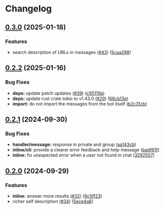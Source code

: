 # Changelog

## [0.3.0](https://github.com/krishukr/telegram-cjk-search-bot/compare/telegram-cjk-search-bot-v0.2.2...telegram-cjk-search-bot-v0.3.0) (2025-01-18)


### Features

* search description of URLs in messages ([#43](https://github.com/krishukr/telegram-cjk-search-bot/issues/43)) ([5caa298](https://github.com/krishukr/telegram-cjk-search-bot/commit/5caa29879cbc01caddf58f73addbc29201d1e646))

## [0.2.2](https://github.com/krishukr/telegram-cjk-search-bot/compare/v0.2.1...v0.2.2) (2025-01-16)


### Bug Fixes

* **deps:** update patch updates ([#39](https://github.com/krishukr/telegram-cjk-search-bot/issues/39)) ([c95119a](https://github.com/krishukr/telegram-cjk-search-bot/commit/c95119a6da7b9dc7df59ec987a8784f9a9828a9c))
* **deps:** update rust crate tokio to v1.43.0 ([#29](https://github.com/krishukr/telegram-cjk-search-bot/issues/29)) ([66cb13e](https://github.com/krishukr/telegram-cjk-search-bot/commit/66cb13ecf8c0499ae45440e55272744a4e75b4ac))
* **import:** do not import the messages from the bot itself ([b2c31cb](https://github.com/krishukr/telegram-cjk-search-bot/commit/b2c31cba361eb48b0ce5c71420be96428c380433))

## [0.2.1](https://github.com/krishukr/telegram-cjk-search-bot/compare/v0.2.0...v0.2.1) (2024-09-30)


### Bug Fixes

* **handler/message:** response in private and group ([aa143cb](https://github.com/krishukr/telegram-cjk-search-bot/commit/aa143cb847bc1f204e34529dce28fc9f9ce579dc))
* **inline/cli:** provide a clearer error feedback and help message ([badf61f](https://github.com/krishukr/telegram-cjk-search-bot/commit/badf61fc72b5bcb9741630456bb4f638187bce1c))
* **inline:** fix unexpected error when a user not found in chat ([3292557](https://github.com/krishukr/telegram-cjk-search-bot/commit/329255724ec51bb0fbaf5b67f8ec5f717d0aceec))

## [0.2.0](https://github.com/krishukr/telegram-cjk-search-bot/compare/v0.1.1...v0.2.0) (2024-09-29)


### Features

* **inline:** answer more results ([#32](https://github.com/krishukr/telegram-cjk-search-bot/issues/32)) ([9c5ff23](https://github.com/krishukr/telegram-cjk-search-bot/commit/9c5ff239024df69326fd50aa55e18103ba426992))
* richer self description ([#34](https://github.com/krishukr/telegram-cjk-search-bot/issues/34)) ([5ece4a6](https://github.com/krishukr/telegram-cjk-search-bot/commit/5ece4a64d958929d8387f35274a8277949924f42))
